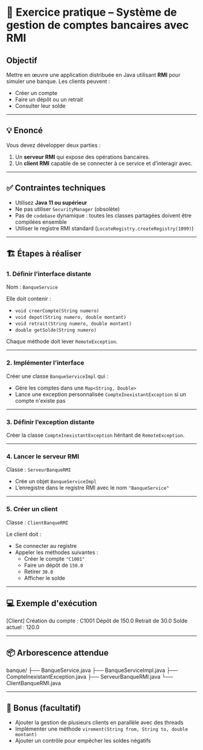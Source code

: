 # 🧪 Exercice pratique – Système de gestion de comptes bancaires avec RMI

## Objectif

Mettre en œuvre une application distribuée en Java utilisant **RMI** pour simuler une banque. Les clients peuvent :

- Créer un compte
- Faire un dépôt ou un retrait
- Consulter leur solde

---

## 💡 Enoncé

Vous devez développer deux parties :

1. Un **serveur RMI** qui expose des opérations bancaires.
2. Un **client RMI** capable de se connecter à ce service et d’interagir avec.

---

## ✅ Contraintes techniques

- Utilisez **Java 11 ou supérieur**
- Ne pas utiliser `SecurityManager` (obsolète)
- Pas de `codebase` dynamique : toutes les classes partagées doivent être compilées ensemble
- Utiliser le registre RMI standard (`LocateRegistry.createRegistry(1099)`)

---

## 🏗️ Étapes à réaliser

### 1. Définir l’interface distante

Nom : `BanqueService`

Elle doit contenir :

- `void creerCompte(String numero)`  
- `void depot(String numero, double montant)`  
- `void retrait(String numero, double montant)`  
- `double getSolde(String numero)`  

Chaque méthode doit lever `RemoteException`.

---

### 2. Implémenter l’interface

Créer une classe `BanqueServiceImpl` qui :

- Gère les comptes dans une `Map<String, Double>`
- Lance une exception personnalisée `CompteInexistantException` si un compte n'existe pas

---

### 3. Définir l’exception distante

Créer la classe `CompteInexistantException` héritant de `RemoteException`.

---

### 4. Lancer le serveur RMI

Classe : `ServeurBanqueRMI`

- Crée un objet `BanqueServiceImpl`
- L’enregistre dans le registre RMI avec le nom `"BanqueService"`

---

### 5. Créer un client

Classe : `ClientBanqueRMI`

Le client doit :

- Se connecter au registre
- Appeler les méthodes suivantes :
  - Créer le compte `"C1001"`
  - Faire un dépôt de `150.0`
  - Retirer `30.0`
  - Afficher le solde

---

## 💻 Exemple d'exécution

[Client]
Création du compte : C1001
Dépôt de 150.0
Retrait de 30.0
Solde actuel : 120.0

---

## 📦 Arborescence attendue

banque/
├── BanqueService.java
├── BanqueServiceImpl.java
├── CompteInexistantException.java
├── ServeurBanqueRMI.java
└── ClientBanqueRMI.java

---

## 🔁 Bonus (facultatif)

- Ajouter la gestion de plusieurs clients en parallèle avec des threads
- Implémenter une méthode `virement(String from, String to, double montant)`
- Ajouter un contrôle pour empêcher les soldes négatifs